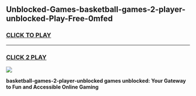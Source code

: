 
## Unblocked-Games-basketball-games-2-player-unblocked-Play-Free-0mfed
<h3>
<a href="https://premium76.site?title=basketball-games-2-player-unblocked&ref=19M">CLICK TO PLAY</a></h3>
<hr>

<h3>
<a href="https://premium76.site?title=basketball-games-2-player-unblocked&ref=19M">CLICK 2 PLAY</a>
  
</h3>

<a href="https://premium76.site?title=basketball-games-2-player-unblocked&ref=19M"><img src="https://clearcache.store/games.png"></a>


**basketball-games-2-player-unblocked games unblocked: Your Gateway to Fun and Accessible Online Gaming**
